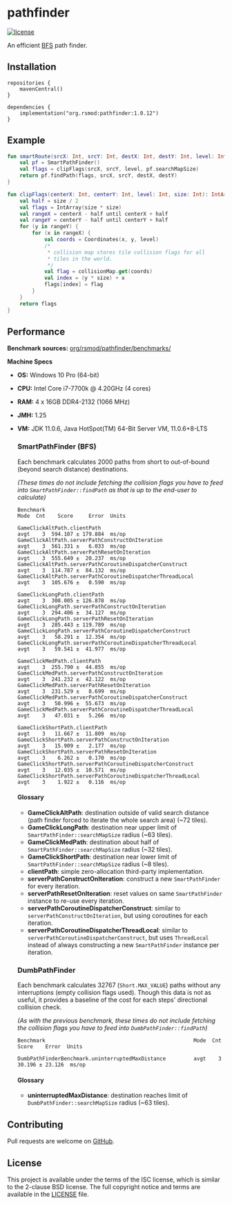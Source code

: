 # pathfinder
[![license][license-badge]][isc]

An efficient [BFS][bfs] path finder.

## Installation

```
repositories {
    mavenCentral()
}

dependencies {
    implementation("org.rsmod:pathfinder:1.0.12")
}
```

## Example

```kotlin
fun smartRoute(srcX: Int, srcY: Int, destX: Int, destY: Int, level: Int): Route {
    val pf = SmartPathFinder()
    val flags = clipFlags(srcX, srcY, level, pf.searchMapSize)
    return pf.findPath(flags, srcX, srcY, destX, destY)
}

fun clipFlags(centerX: Int, centerY: Int, level: Int, size: Int): IntArray {
    val half = size / 2
    val flags = IntArray(size * size)
    val rangeX = centerX - half until centerX + half
    val rangeY = centerY - half until centerY + half
    for (y in rangeY) {
        for (x in rangeX) {
            val coords = Coordinates(x, y, level)
            /*
             * collision map stores tile collision flags for all
             * tiles in the world.
             */
            val flag = collisionMap.get(coords)
            val index = (y * size) + x
            flags[index] = flag
        }
    }
    return flags
}
```

## Performance
**Benchmark sources:** [org/rsmod/pathfinder/benchmarks/][benchmark]

**Machine Specs**
- **OS:** Windows 10 Pro (64-bit)
- **CPU:** Intel Core i7-7700k @ 4.20GHz (4 cores)
- **RAM:** 4 x 16GB DDR4-2132 (1066 MHz)
- **JMH:** 1.25
- **VM:** JDK 11.0.6, Java HotSpot(TM) 64-Bit Server VM, 11.0.6+8-LTS

    ### SmartPathFinder (BFS)
    Each benchmark calculates 2000 paths from short to out-of-bound (beyond search distance) destinations.

    *(These times do not include fetching the collision flags you have to feed into `SmartPathFinder::findPath` as that is up to the end-user to calculate)*
    ```
    Benchmark                                                           Mode  Cnt    Score     Error  Units

    GameClickAltPath.clientPath                                         avgt    3  594.107 ± 179.884  ms/op
    GameClickAltPath.serverPathConstructOnIteration                     avgt    3  561.331 ±   6.033  ms/op
    GameClickAltPath.serverPathResetOnIteration                         avgt    3  555.649 ±  20.237  ms/op
    GameClickAltPath.serverPathCoroutineDispatcherConstruct             avgt    3  114.787 ±  84.132  ms/op
    GameClickAltPath.serverPathCoroutineDispatcherThreadLocal           avgt    3  105.676 ±   0.590  ms/op

    GameClickLongPath.clientPath                                        avgt    3  308.005 ± 126.878  ms/op
    GameClickLongPath.serverPathConstructOnIteration                    avgt    3  294.406 ±  34.127  ms/op
    GameClickLongPath.serverPathResetOnIteration                        avgt    3  285.443 ± 119.789  ms/op
    GameClickLongPath.serverPathCoroutineDispatcherConstruct            avgt    3   58.291 ±  12.354  ms/op
    GameClickLongPath.serverPathCoroutineDispatcherThreadLocal          avgt    3   59.541 ±  41.977  ms/op

    GameClickMedPath.clientPath                                         avgt    3  255.790 ±  44.855  ms/op
    GameClickMedPath.serverPathConstructOnIteration                     avgt    3  241.232 ±  42.122  ms/op
    GameClickMedPath.serverPathResetOnIteration                         avgt    3  231.529 ±   8.699  ms/op
    GameClickMedPath.serverPathCoroutineDispatcherConstruct             avgt    3   50.996 ±  55.673  ms/op
    GameClickMedPath.serverPathCoroutineDispatcherThreadLocal           avgt    3   47.031 ±   5.266  ms/op

    GameClickShortPath.clientPath                                       avgt    3   11.667 ±  11.809  ms/op
    GameClickShortPath.serverPathConstructOnIteration                   avgt    3   15.909 ±   2.177  ms/op
    GameClickShortPath.serverPathResetOnIteration                       avgt    3    6.262 ±   0.170  ms/op
    GameClickShortPath.serverPathCoroutineDispatcherConstruct           avgt    3   12.035 ±  10.571  ms/op
    GameClickShortPath.serverPathCoroutineDispatcherThreadLocal         avgt    3    1.922 ±   0.116  ms/op
    ```
    #### Glossary
    - **GameClickAltPath**: destination outside of valid search distance (path finder forced to iterate the whole search area) (~72 tiles).
    - **GameClickLongPath**: destination near upper limit of `SmartPathFinder::searchMapSize` radius (~63 tiles).
    - **GameClickMedPath**: destination about half of `SmartPathFinder::searchMapSize` radius (~32 tiles).
    - **GameClickShortPath**: destination near lower limit of `SmartPathFinder::searchMapSize` radius (~8 tiles).
    - **clientPath**: simple zero-allocation third-party implementation.
    - **serverPathConstructOnIteration**: construct a new `SmartPathFinder` for every iteration.
    - **serverPathResetOnIteration**: reset values on same `SmartPathFinder` instance to re-use every iteration.
    - **serverPathCoroutineDispatcherConstruct**: similar to `serverPathConstructOnIteration`, but using coroutines for each iteration.
    - **serverPathCoroutineDispatcherThreadLocal**: similar to `serverPathCoroutineDispatcherConstruct`, but uses `ThreadLocal` instead of always constructing a new `SmartPathFinder` instance per iteration.

    ### DumbPathFinder
    Each benchmark calculates 32767 (`Short.MAX_VALUE`) paths without any interruptions (empty collision flags used).
    Though this data is not as useful, it provides a baseline of the cost for each steps' directional collision check.

    *(As with the previous benchmark, these times do not include fetching the collision flags you have to feed into `DumbPathFinder::findPath`)*
    ```
    Benchmark                                                Mode  Cnt   Score    Error  Units

    DumbPathFinderBenchmark.uninterruptedMaxDistance         avgt    3  30.196 ± 23.126  ms/op
    ```
    #### Glossary
    - **uninterruptedMaxDistance**: destination reaches limit of `DumbPathFinder::searchMapSize` radius (~63 tiles).

## Contributing
Pull requests are welcome on [GitHub][github].

## License
This project is available under the terms of the ISC license, which is similar to the 2-clause BSD license. The full copyright notice and terms are available in the [LICENSE][license] file.

[isc]: https://opensource.org/licenses/ISC
[license]: https://github.com/rsmod/pathfinder/blob/master/LICENSE.md
[license-badge]: https://img.shields.io/badge/license-ISC-informational
[bfs]: https://en.wikipedia.org/wiki/Breadth-first_search
[github]: https://github.com/rsmod/pathfinder
[benchmark]: https://github.com/rsmod/pathfinder/blob/master/src/jmh/kotlin/org/rsmod/pathfinder/benchmarks
